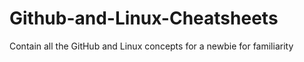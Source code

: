 # Github-and-Linux-Cheatsheets
Contain all the GitHub and Linux concepts for a newbie for familiarity
